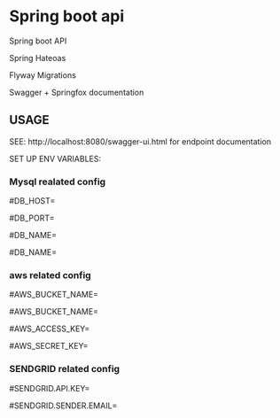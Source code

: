 # Spring boot api 

Spring boot API

Spring Hateoas

Flyway Migrations

Swagger + Springfox documentation

## USAGE

SEE: http://localhost:8080/swagger-ui.html for endpoint documentation

SET UP ENV VARIABLES:

### Mysql realated config
#DB_HOST=

#DB_PORT=

#DB_NAME=

#DB_NAME=

### aws related  config
#AWS_BUCKET_NAME=

#AWS_BUCKET_NAME=

#AWS_ACCESS_KEY=

#AWS_SECRET_KEY=

### SENDGRID related config

#SENDGRID.API.KEY=

#SENDGRID.SENDER.EMAIL=
